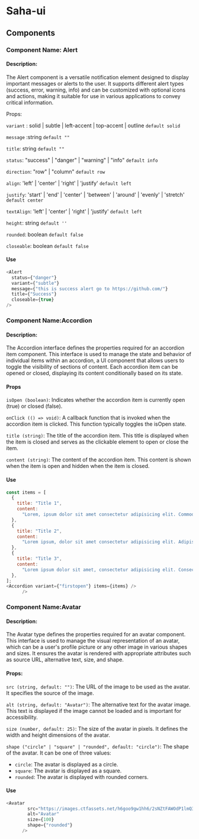 # Saha-ui

## Components

### Component Name: Alert

#### Description:

The Alert component is a versatile notification element designed to display important messages or alerts to the user. It supports different alert types (success, error, warning, info) and can be customized with optional icons and actions, making it suitable for use in various applications to convey critical information.

Props:

`variant` : solid | subtle | left-accent | top-accent | outline `default solid`

`message` :string `default ""`

`title`: string `default ""`

`status`: "success" | "danger" | "warning" | "info" `default info`

`direction`: "row" | "column" `default row`

`align`: 'left' | 'center' | 'right' | 'justify' `default left`

`justify`: 'start' | 'end' | 'center' | 'between' | 'around' | 'evenly' | 'stretch' `default center`

`textAlign`: 'left' | 'center' | 'right' | 'justify' `default left`

`height`: string `default ''`

`rounded`: boolean `default false`

`closeable`: boolean `default false`

#### Use

```javascript
<Alert
  status={"danger"}
  variant={"subtle"}
  message={"this is success alert go to https://github.com/"}
  title={"Success"}
  closeable={true}
/>
```
### Component Name:Accordion

#### Description:
The Accordion interface defines the properties required for an accordion item component. This interface is used to manage the state and behavior of individual items within an accordion, a UI component that allows users to toggle the visibility of sections of content. Each accordion item can be opened or closed, displaying its content conditionally based on its state.

#### Props
`isOpen (boolean)`: Indicates whether the accordion item is currently open (true) or closed (false).

`onClick (() => void)`: A callback function that is invoked when the accordion item is clicked. This function typically toggles the isOpen state.

`title (string)`: The title of the accordion item. This title is displayed when the item is closed and serves as the clickable element to open or close the item.

`content (string)`: The content of the accordion item. This content is shown when the item is open and hidden when the item is closed.

#### Use
```javascript
const items = [
  {
    title: "Title 1",
    content:
      "Lorem, ipsum dolor sit amet consectetur adipisicing elit. Commodi ipsa dolor tempore eum, at excepturi! Nam itaque nostrum blanditiis, tempore obcaecati officiis molestias incidunt possimus omnis esse deserunt, officia consequatur?",
  },
  {
    title: "Title 2",
    content:
      "Lorem ipsum, dolor sit amet consectetur adipisicing elit. Adipisci illo deleniti recusandae doloribus enim, laboriosam quae eos iure iste asperiores cum neque vel. Laudantium laboriosam aliquam rem nam! Eligendi, ea.",
  },
  {
    title: "Title 3",
    content:
      "Lorem ipsum dolor sit amet, consectetur adipisicing elit. Consectetur libero illo corporis aliquid iusto, voluptas earum perspiciatis corrupti hic nobis. Nam neque numquam, eligendi commodi placeat itaque sed ullam culpa!",
  },
];
<Accordion variant={"firstopen"} items={items} />
      />
```

### Component Name:Avatar

#### Description:
The Avatar type defines the properties required for an avatar component. This interface is used to manage the visual representation of an avatar, which can be a user's profile picture or any other image in various shapes and sizes. It ensures the avatar is rendered with appropriate attributes such as source URL, alternative text, size, and shape.

#### Props:
`src (string, default: "")`: The URL of the image to be used as the avatar. It specifies the source of the image.

`alt (string, default: "Avatar")`: The alternative text for the avatar image. This text is displayed if the image cannot be loaded and is important for accessibility.

`size (number, default: 25)`: The size of the avatar in pixels. It defines the width and height dimensions of the avatar.

`shape ("circle" | "square" | "rounded", default: "circle")`: The shape of the avatar. It can be one of three values:

- `circle`: The avatar is displayed as a circle.
- `square`: The avatar is displayed as a square.
- `rounded`: The avatar is displayed with rounded corners.

#### Use
```javascript
<Avatar
        src="https://images.ctfassets.net/h6goo9gw1hh6/2sNZtFAWOdP1lmQ33VwRN3/24e953b920a9cd0ff2e1d587742a2472/1-intro-photo-final.jpg?w=1200&h=992&fl=progressive&q=70&fm=jpg"
        alt="Avatar"
        size={100}
        shape={"rounded"}
      />
```
